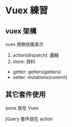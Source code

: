 # Vuex 練習

## vuex 架構

vuex 用樹狀圖表示

1. action(dispatch): 邏輯
2. store: 資料
  - getter: getters(getters)
  - setter: mutations(commit)

## 其它套件使用

axios 放在 Vuex

jQuery 套件放在 action
